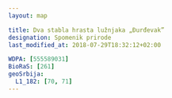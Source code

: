 ```yaml
---
layout: map

title: Dva stabla hrasta lužnjaka „Đurđevak”
designation: Spomenik prirode
last_modified_at: 2018-07-29T18:32:12+02:00

WDPA: [555589031]
BioRaS: [261]
geoSrbija:
  L1_182: [70, 71]
---
```

